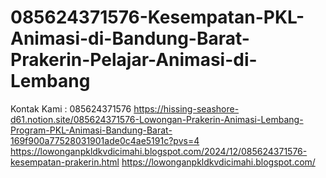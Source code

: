 # 085624371576-Kesempatan-PKL-Animasi-di-Bandung-Barat-Prakerin-Pelajar-Animasi-di-Lembang
Kontak Kami : 085624371576  https://hissing-seashore-d61.notion.site/085624371576-Lowongan-Prakerin-Animasi-Lembang-Program-PKL-Animasi-Bandung-Barat-169f900a77528031901ade0c4ae5191c?pvs=4  https://lowonganpkldkvdicimahi.blogspot.com/2024/12/085624371576-kesempatan-prakerin.html  https://lowonganpkldkvdicimahi.blogspot.com/
